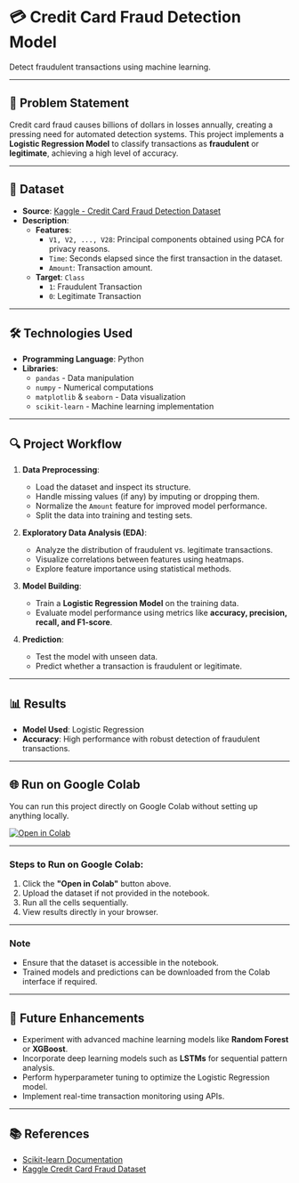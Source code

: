 # 💳 **Credit Card Fraud Detection Model**  
Detect fraudulent transactions using machine learning.  

---

## 📝 **Problem Statement**  
Credit card fraud causes billions of dollars in losses annually, creating a pressing need for automated detection systems. This project implements a **Logistic Regression Model** to classify transactions as **fraudulent** or **legitimate**, achieving a high level of accuracy.  

---

## 📂 **Dataset**  
- **Source**: [Kaggle - Credit Card Fraud Detection Dataset](https://www.kaggle.com/mlg-ulb/creditcardfraud)  
- **Description**:  
  - **Features**:  
    - `V1, V2, ..., V28`: Principal components obtained using PCA for privacy reasons.  
    - `Time`: Seconds elapsed since the first transaction in the dataset.  
    - `Amount`: Transaction amount.  
  - **Target**: `Class`  
    - `1`: Fraudulent Transaction  
    - `0`: Legitimate Transaction  

---

## 🛠️ **Technologies Used**  
- **Programming Language**: Python  
- **Libraries**:  
  - `pandas` - Data manipulation  
  - `numpy` - Numerical computations  
  - `matplotlib` & `seaborn` - Data visualization  
  - `scikit-learn` - Machine learning implementation  

---

## 🔍 **Project Workflow**  
1. **Data Preprocessing**:  
   - Load the dataset and inspect its structure.  
   - Handle missing values (if any) by imputing or dropping them.  
   - Normalize the `Amount` feature for improved model performance.  
   - Split the data into training and testing sets.  

2. **Exploratory Data Analysis (EDA)**:  
   - Analyze the distribution of fraudulent vs. legitimate transactions.  
   - Visualize correlations between features using heatmaps.  
   - Explore feature importance using statistical methods.  

3. **Model Building**:  
   - Train a **Logistic Regression Model** on the training data.  
   - Evaluate model performance using metrics like **accuracy, precision, recall, and F1-score**.  

4. **Prediction**:  
   - Test the model with unseen data.  
   - Predict whether a transaction is fraudulent or legitimate.  

---

## 📊 **Results**  
- **Model Used**: Logistic Regression  
- **Accuracy**: High performance with robust detection of fraudulent transactions.  

---

## 🌐 **Run on Google Colab**  
You can run this project directly on Google Colab without setting up anything locally.  

[![Open in Colab](https://colab.research.google.com/assets/colab-badge.svg)](https://colab.research.google.com/drive/1jyvSSPToqj7qdT3awAOzeWJW6_c8ZEX6?usp=sharing)  

---

### Steps to Run on Google Colab:  
1. Click the **"Open in Colab"** button above.  
2. Upload the dataset if not provided in the notebook.  
3. Run all the cells sequentially.  
4. View results directly in your browser.  

---

### Note  
- Ensure that the dataset is accessible in the notebook.  
- Trained models and predictions can be downloaded from the Colab interface if required.  

---

## 🔮 **Future Enhancements**  
- Experiment with advanced machine learning models like **Random Forest** or **XGBoost**.  
- Incorporate deep learning models such as **LSTMs** for sequential pattern analysis.  
- Perform hyperparameter tuning to optimize the Logistic Regression model.  
- Implement real-time transaction monitoring using APIs.  

---

## 📚 **References**  
- [Scikit-learn Documentation](https://scikit-learn.org/)  
- [Kaggle Credit Card Fraud Dataset](https://www.kaggle.com/mlg-ulb/creditcardfraud)  
